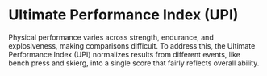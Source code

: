 # Ultimate Performance Index (UPI)
Physical performance varies across strength, endurance, and explosiveness, making comparisons difficult. To address this, the Ultimate Performance Index (UPI) normalizes results from different events, like bench press and skierg, into a single score that fairly reflects overall ability.